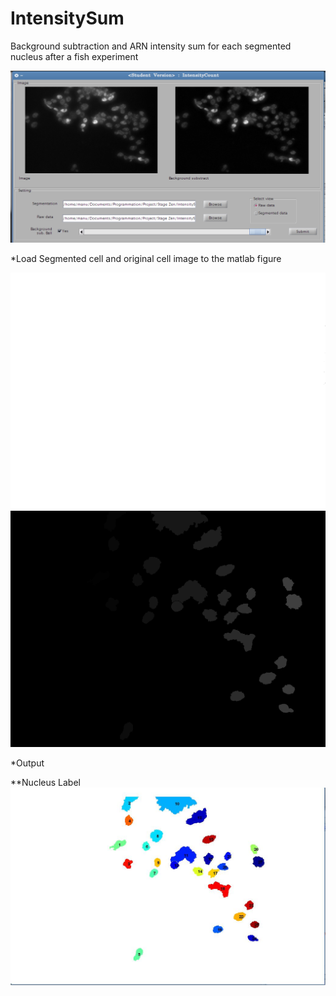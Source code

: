 IntensitySum
============

Background subtraction and ARN intensity sum for each segmented nucleus after a fish experiment


![alt tag](/example/data_for_display/intensitycount)


*Load Segmented cell and original cell image to the matlab figure

![alt tag](example/data_for_display/original.png)
![alt tag](example/data_for_display/seg.png)

*Output

**Nucleus Label
![alt tag](example/data_for_display/imlabel.jpg)

